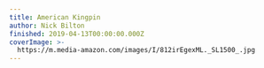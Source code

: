 ```yaml
---
title: American Kingpin
author: Nick Bilton
finished: 2019-04-13T00:00:00.000Z
coverImage: >-
  https://m.media-amazon.com/images/I/812irEgexML._SL1500_.jpg
---
```

